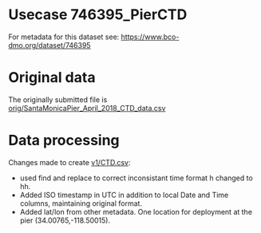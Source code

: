 # Usecase 746395_PierCTD

For metadata for this dataset see: https://www.bco-dmo.org/dataset/746395

# Original data
The originally submitted file is [orig/SantaMonicaPier_April_2018_CTD_data.csv](orig/SantaMonicaPier_April_2018_CTD_data.csv)

# Data processing

Changes made to create  [v1/CTD.csv](v1/CTD.csv):
* used find and replace to correct inconsistant time format h changed to hh.
* Added ISO timestamp in UTC in addition to local Date and Time columns, maintaining original format.
* Added lat/lon from other metadata.  One location for deployment at the pier (34.00765,-118.50015).


